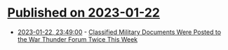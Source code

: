 # [Published on 2023-01-22](index.md)

* [2023-01-22, 23:49:00](https://soylentnews.org/article.pl?sid=23/01/22/0037224&from=rss) - [Classified Military Documents Were Posted to the War Thunder Forum Twice This Week](https://soylentnews.org/article.pl?sid=23/01/22/0037224&from=rss)
